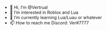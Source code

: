 - 👋 Hi, I’m @Vertrual
- 👀 I’m interested in Roblox and Lua
- 🌱 I’m currently learning Lua/Luau or whatever
- 📫 How to reach me Discord: Ver#7777
